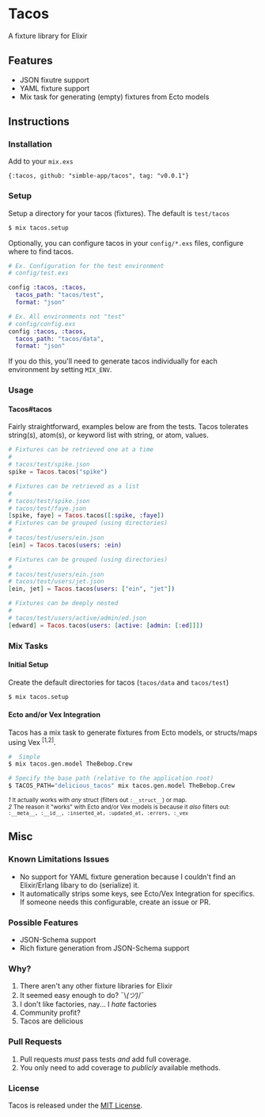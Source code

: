Tacos
=====

A fixture library for Elixir

## Features

* JSON fixutre support
* YAML fixture support
* Mix task for generating (empty) fixtures from Ecto models

## Instructions

### Installation

Add to your `mix.exs`

`{:tacos, github: "simble-app/tacos", tag: "v0.0.1"}`

### Setup

Setup a directory for your tacos (fixtures). The default is `test/tacos`

```bash
$ mix tacos.setup
```

Optionally, you can configure tacos in your `config/*.exs` files, configure where to find tacos.

```elixir
# Ex. Configuration for the test environment
# config/test.exs

config :tacos, :tacos,
  tacos_path: "tacos/test",
  format: "json"

# Ex. All environments not "test"
# config/config.exs
config :tacos, :tacos,
  tacos_path: "tacos/data",
  format: "json"
```

If you do this, you'll need to generate tacos individually for each environment by setting `MIX_ENV`.

### Usage

#### Tacos#tacos
Fairly straightforward, examples below are from the tests. Tacos tolerates string(s), atom(s), or keyword list with string, or atom, values.

```elixir
# Fixtures can be retrieved one at a time
#
# tacos/test/spike.json
spike = Tacos.tacos("spike")

# Fixtures can be retrieved as a list
#
# tacos/test/spike.json
# tacos/test/faye.json
[spike, faye] = Tacos.tacos([:spike, :faye])
# Fixtures can be grouped (using directories)
#
# tacos/test/users/ein.json
[ein] = Tacos.tacos(users: :ein)

# Fixtures can be grouped (using directories)
#
# tacos/test/users/ein.json
# tacos/test/users/jet.json
[ein, jet] = Tacos.tacos(users: ["ein", "jet"])

# Fixtures can be deeply nested
#
# tacos/test/users/active/admin/ed.json
[edward] = Tacos.tacos(users: [active: [admin: [:ed]]])
```

### Mix Tasks

#### Initial Setup

Create the default directories for tacos (`tacos/data` and `tacos/test`)

```bash
$ mix tacos.setup
```

#### Ecto and/or Vex Integration

Tacos has a mix task to generate fixtures from Ecto models, or structs/maps using Vex <sup>[1,2]</sup>.

```bash
#  Simple
$ mix tacos.gen.model TheBebop.Crew

# Specify the base path (relative to the application root)
$ TACOS_PATH="delicious_tacos" mix tacos.gen.model TheBebop.Crew
```

<sub>*1* It actually works with _any_ struct (filters out `:__struct__`) or map.</sub><br><sub>*2* The reason it "works" with Ecto and/or Vex models is because it _also_ filters out: `:__meta__, :__id__, :inserted_at, :updated_at, :errors, :_vex`</sub>

## Misc

### Known Limitations Issues

* No support for YAML fixture generation because I couldn't find an Elixir/Erlang libary to do (serialize) it.
* It automatically strips some keys, see Ecto/Vex Integration for specifics. If someone needs this configurable, create an issue or PR.

### Possible Features

* JSON-Schema support
* Rich fixture generation from JSON-Schema support

### Why?

1. There aren't any other fixture libraries for Elixir
1. It seemed easy enough to do?  ¯\\_(ツ)_/¯
1. I don't like factories, nay... I _hate_ factories
1. Community profit?
1. Tacos are delicious

### Pull Requests

1. Pull requests _must_ pass tests _and_ add full coverage.
1. You only need to add coverage to _publicly_ available methods.

### License

Tacos is released under the [MIT License](http://www.opensource.org/licenses/MIT).
